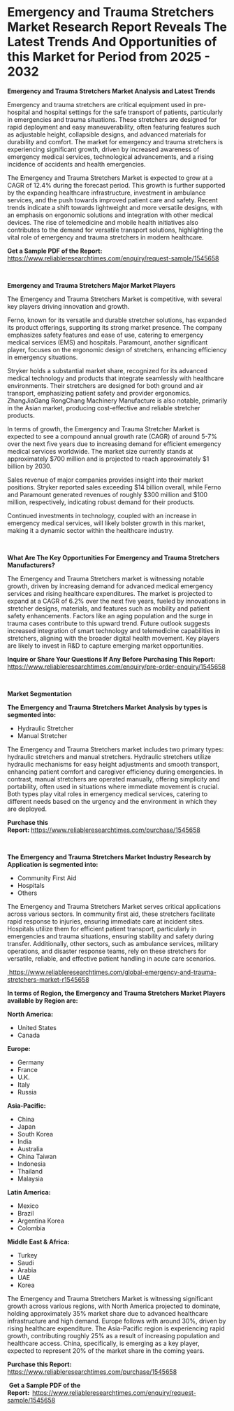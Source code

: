 <p><h1>Emergency and Trauma Stretchers Market Research Report Reveals The Latest Trends And Opportunities of this Market for Period from 2025 - 2032</h1></p><p><strong>Emergency and Trauma Stretchers Market Analysis and Latest Trends</strong></p>
<p><p>Emergency and trauma stretchers are critical equipment used in pre-hospital and hospital settings for the safe transport of patients, particularly in emergencies and trauma situations. These stretchers are designed for rapid deployment and easy maneuverability, often featuring features such as adjustable height, collapsible designs, and advanced materials for durability and comfort. The market for emergency and trauma stretchers is experiencing significant growth, driven by increased awareness of emergency medical services, technological advancements, and a rising incidence of accidents and health emergencies.</p><p>The Emergency and Trauma Stretchers Market is expected to grow at a CAGR of 12.4% during the forecast period. This growth is further supported by the expanding healthcare infrastructure, investment in ambulance services, and the push towards improved patient care and safety. Recent trends indicate a shift towards lightweight and more versatile designs, with an emphasis on ergonomic solutions and integration with other medical devices. The rise of telemedicine and mobile health initiatives also contributes to the demand for versatile transport solutions, highlighting the vital role of emergency and trauma stretchers in modern healthcare.</p></p>
<p><strong>Get a Sample PDF of the Report:&nbsp;</strong> <a href="https://www.reliableresearchtimes.com/enquiry/request-sample/1545658?utm_campaign=2740&utm_medium=2&utm_source=Github&utm_content=ia&utm_term=14042025&utm_id=emergency-and-trauma-stretchers">https://www.reliableresearchtimes.com/enquiry/request-sample/1545658</a></p>
<p>&nbsp;</p>
<p><strong>Emergency and Trauma Stretchers Major Market Players</strong></p>
<p><p>The Emergency and Trauma Stretchers Market is competitive, with several key players driving innovation and growth. </p><p>Ferno, known for its versatile and durable stretcher solutions, has expanded its product offerings, supporting its strong market presence. The company emphasizes safety features and ease of use, catering to emergency medical services (EMS) and hospitals. Paramount, another significant player, focuses on the ergonomic design of stretchers, enhancing efficiency in emergency situations.</p><p>Stryker holds a substantial market share, recognized for its advanced medical technology and products that integrate seamlessly with healthcare environments. Their stretchers are designed for both ground and air transport, emphasizing patient safety and provider ergonomics. ZhangJiaGang RongChang Machinery Manufacture is also notable, primarily in the Asian market, producing cost-effective and reliable stretcher products.</p><p>In terms of growth, the Emergency and Trauma Stretcher Market is expected to see a compound annual growth rate (CAGR) of around 5-7% over the next five years due to increasing demand for efficient emergency medical services worldwide. The market size currently stands at approximately $700 million and is projected to reach approximately $1 billion by 2030.</p><p>Sales revenue of major companies provides insight into their market positions. Stryker reported sales exceeding $14 billion overall, while Ferno and Paramount generated revenues of roughly $300 million and $100 million, respectively, indicating robust demand for their products. </p><p>Continued investments in technology, coupled with an increase in emergency medical services, will likely bolster growth in this market, making it a dynamic sector within the healthcare industry.</p></p>
<p>&nbsp;</p>
<p><strong>What Are The Key Opportunities For Emergency and Trauma Stretchers Manufacturers?</strong></p>
<p><p>The Emergency and Trauma Stretchers market is witnessing notable growth, driven by increasing demand for advanced medical emergency services and rising healthcare expenditures. The market is projected to expand at a CAGR of 6.2% over the next five years, fueled by innovations in stretcher designs, materials, and features such as mobility and patient safety enhancements. Factors like an aging population and the surge in trauma cases contribute to this upward trend. Future outlook suggests increased integration of smart technology and telemedicine capabilities in stretchers, aligning with the broader digital health movement. Key players are likely to invest in R&D to capture emerging market opportunities.</p></p>
<p><strong>Inquire or Share Your Questions If Any Before Purchasing This Report:</strong> <a href="https://www.reliableresearchtimes.com/enquiry/pre-order-enquiry/1545658?utm_campaign=2740&utm_medium=2&utm_source=Github&utm_content=ia&utm_term=14042025&utm_id=emergency-and-trauma-stretchers">https://www.reliableresearchtimes.com/enquiry/pre-order-enquiry/1545658</a></p>
<p>&nbsp;</p>
<p><strong>Market Segmentation</strong></p>
<p><strong>The Emergency and Trauma Stretchers Market Analysis by types is segmented into:</strong></p>
<p><ul><li>Hydraulic Stretcher</li><li>Manual Stretcher</li></ul></p>
<p><p>The Emergency and Trauma Stretchers market includes two primary types: hydraulic stretchers and manual stretchers. Hydraulic stretchers utilize hydraulic mechanisms for easy height adjustments and smooth transport, enhancing patient comfort and caregiver efficiency during emergencies. In contrast, manual stretchers are operated manually, offering simplicity and portability, often used in situations where immediate movement is crucial. Both types play vital roles in emergency medical services, catering to different needs based on the urgency and the environment in which they are deployed.</p></p>
<p><strong>Purchase this Report:&nbsp;</strong><a href="https://www.reliableresearchtimes.com/purchase/1545658?utm_campaign=2740&utm_medium=2&utm_source=Github&utm_content=ia&utm_term=14042025&utm_id=emergency-and-trauma-stretchers">https://www.reliableresearchtimes.com/purchase/1545658</a></p>
<p>&nbsp;</p>
<p><strong>The Emergency and Trauma Stretchers Market Industry Research by Application is segmented into:</strong></p>
<p><ul><li>Community First Aid</li><li>Hospitals</li><li>Others</li></ul></p>
<p><p>The Emergency and Trauma Stretchers Market serves critical applications across various sectors. In community first aid, these stretchers facilitate rapid response to injuries, ensuring immediate care at incident sites. Hospitals utilize them for efficient patient transport, particularly in emergencies and trauma situations, ensuring stability and safety during transfer. Additionally, other sectors, such as ambulance services, military operations, and disaster response teams, rely on these stretchers for versatile, reliable, and effective patient handling in acute care scenarios.</p></p>
<p><a href="https://www.reliableresearchtimes.com/global-emergency-and-trauma-stretchers-market-r1545658?utm_campaign=2740&utm_medium=2&utm_source=Github&utm_content=ia&utm_term=14042025&utm_id=emergency-and-trauma-stretchers">&nbsp;https://www.reliableresearchtimes.com/global-emergency-and-trauma-stretchers-market-r1545658</a></p>
<p><strong>In terms of Region, the Emergency and Trauma Stretchers Market Players available by Region are:</strong></p>
<p>
    <p> <strong> North America: </strong>
        <ul>
            <li>United States</li>
            <li>Canada</li>
        </ul>
        </p> 
    <p> <strong> Europe: </strong>
        <ul>
            <li>Germany</li>
            <li>France</li>
            <li>U.K.</li>
            <li>Italy</li>
            <li>Russia</li>
        </ul>
        </p> 
    <p> <strong> Asia-Pacific: </strong>
        <ul>
            <li>China</li>
            <li>Japan</li>
            <li>South Korea</li>
            <li>India</li>
            <li>Australia</li>
            <li>China Taiwan</li>
            <li>Indonesia</li>
            <li>Thailand</li>
            <li>Malaysia</li>
        </ul>
        </p> 
    <p> <strong> Latin America: </strong>
        <ul>
            <li>Mexico</li>
            <li>Brazil</li>
            <li>Argentina Korea</li>
            <li>Colombia</li>
        </ul>
        </p> 
    <p> <strong> Middle East & Africa: </strong>
        <ul>
            <li>Turkey</li>
            <li>Saudi</li>
            <li>Arabia</li>
            <li>UAE</li>
            <li>Korea</li>
        </ul>
    </p>
    </p>
<p><p>The Emergency and Trauma Stretchers Market is witnessing significant growth across various regions, with North America projected to dominate, holding approximately 35% market share due to advanced healthcare infrastructure and high demand. Europe follows with around 30%, driven by rising healthcare expenditure. The Asia-Pacific region is experiencing rapid growth, contributing roughly 25% as a result of increasing population and healthcare access. China, specifically, is emerging as a key player, expected to represent 20% of the market share in the coming years.</p></p>
<p><strong>Purchase this Report: </strong><a href="https://www.reliableresearchtimes.com/purchase/1545658?utm_campaign=2740&utm_medium=2&utm_source=Github&utm_content=ia&utm_term=14042025&utm_id=emergency-and-trauma-stretchers">https://www.reliableresearchtimes.com/purchase/1545658</a></p>
<p>&nbsp;<strong>Get a Sample PDF of the Report:&nbsp;&nbsp;</strong><a href="https://www.reliableresearchtimes.com/enquiry/request-sample/1545658?utm_campaign=2740&utm_medium=2&utm_source=Github&utm_content=ia&utm_term=14042025&utm_id=emergency-and-trauma-stretchers">https://www.reliableresearchtimes.com/enquiry/request-sample/1545658</a></p>
<p><strong></strong></p>
<p><p></p><p></p><p></p></p>
